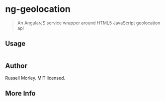 # ng-geolocation

> An AngularJS service wrapper around HTML5 JavaScript geolocation api

## Usage

```html
```

## Author

Russell Morley. MIT licensed.

## More Info

